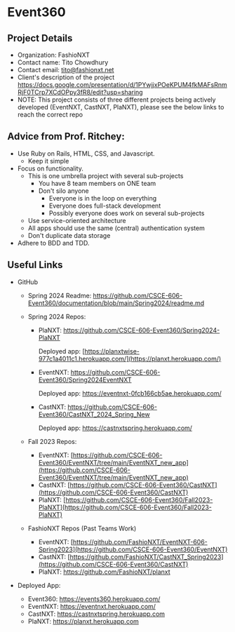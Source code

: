 # Event360

## Project Details
* Organization:	FashioNXT
* Contact name:	Tito Chowdhury
* Contact email:	tito@fashionxt.net
* Client's description of the project	https://docs.google.com/presentation/d/1PYwjjxPOeKPUM4fkMAFsRnmRjF0TCrp7XCdOPpy3fR8/edit?usp=sharing
* NOTE: This project consists of three different projects being actively developed (EventNXT, CastNXT, PlaNXT), please see the below links to reach the correct repo


## Advice from Prof. Ritchey: 

* Use Ruby on Rails, HTML, CSS, and Javascript.
  * Keep it simple
* Focus on functionality.
  * This is one umbrella project with several sub-projects
    * You have 8 team members on ONE team
    * Don't silo anyone
      * Everyone is in the loop on everything
      * Everyone does full-stack development
      * Possibly everyone does work on several sub-projects
  * Use service-oriented architecture
  * All apps should use the same (central) authentication system
  * Don't duplicate data storage
* Adhere to BDD and TDD.

## Useful Links
* GitHub

  * Spring 2024 Readme: https://github.com/CSCE-606-Event360/documentation/blob/main/Spring2024/readme.md

  * Spring 2024 Repos:
    * PlaNXT: https://github.com/CSCE-606-Event360/Spring2024-PlaNXT
      
      Deployed app: [https://planxtwise-977c1a4011c1.herokuapp.com/](https://planxt.herokuapp.com/)
    * EventNXT: https://github.com/CSCE-606-Event360/Spring2024EventNXT      

      Deployed app: https://eventnxt-0fcb166cb5ae.herokuapp.com/
    * CastNXT: https://github.com/CSCE-606-Event360/CastNXT_2024_Spring_New

      Deployed app: https://castnxtspring.herokuapp.com/
      
  * Fall 2023 Repos:
    * EventNXT: [https://github.com/CSCE-606-Event360/EventNXT/tree/main/EventNXT_new_app](https://github.com/CSCE-606-Event360/EventNXT/tree/main/EventNXT_new_app)
    * CastNXT: [https://github.com/CSCE-606-Event360/CastNXT](https://github.com/CSCE-606-Event360/CastNXT)
    * PlaNXT: [https://github.com/CSCE-606-Event360/Fall2023-PlaNXT](https://github.com/CSCE-606-Event360/Fall2023-PlaNXT)
  * FashioNXT Repos (Past Teams Work)
    * EventNXT: [https://github.com/FashioNXT/EventNXT-606-Spring2023](https://github.com/CSCE-606-Event360/EventNXT)
    * CastNXT: [https://github.com/FashioNXT/CastNXT_Spring2023](https://github.com/CSCE-606-Event360/CastNXT)
    * PlaNXT: [https://github.com/FashioNXT/planxt ](https://github.com/CSCE-606-Event360/PlaNXT)
    
* Deployed App:
  * Event360: https://events360.herokuapp.com/
  * EventNXT: https://eventnxt.herokuapp.com/
  * CastNXT: https://castnxtspring.herokuapp.com
  * PlaNXT: https://planxt.herokuapp.com
